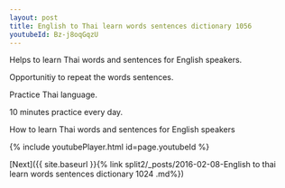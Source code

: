 ```yaml
---
layout: post
title: English to Thai learn words sentences dictionary 1056 
youtubeId: Bz-j8oqGqzU
---
```

 
 
Helps to learn Thai words and sentences for English speakers.

Opportunitiy to repeat the words sentences. 

Practice Thai language. 
 
10 minutes practice every day. 
 
How to learn Thai words and sentences for English speakers 
 
{% include youtubePlayer.html id=page.youtubeId %}
 
 
[Next]({{ site.baseurl }}{% link  split2/_posts/2016-02-08-English to thai learn words sentences dictionary 1024 .md%})
 
